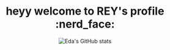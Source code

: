 <p align="center">
  <h1 align="center">heyy welcome to REY's profile :nerd_face:</h1>
</p>

<div align="center">
<img src="https://github-readme-stats.vercel.app/api?username=rabiaedayilmaz&show_icons=true&theme=radical" alt="Eda's GitHub stats">
</div>
